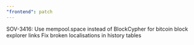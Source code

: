 ```yaml
---
"frontend": patch
---
```


SOV-3416: Use mempool.space instead of BlockCypher for bitcoin block explorer links
Fix broken localisations in history tables
